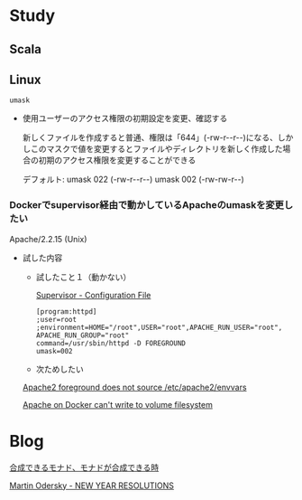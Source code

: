 # Study

## Scala

## Linux

`umask`

- 使用ユーザーのアクセス権限の初期設定を変更、確認する

  新しくファイルを作成すると普通、権限は「644」(-rw-r--r--)になる、しかしこのマスクで値を変更するとファイルやディレクトリを新しく作成した場合の初期のアクセス権限を変更することができる

  デフォルト: umask 022 (-rw-r--r--)
            umask 002 (-rw-rw-r--)


### Dockerでsupervisor経由で動かしているApacheのumaskを変更したい

Apache/2.2.15 (Unix)

* 試した内容

  - 試したこと１（動かない）

    [Supervisor - Configuration File](http://supervisord.org/configuration.html)

    ```
    [program:httpd]
    ;user=root
    ;environment=HOME="/root",USER="root",APACHE_RUN_USER="root", APACHE_RUN_GROUP="root"
    command=/usr/sbin/httpd -D FOREGROUND
    umask=002
    ```


  - 次ためしたい

  [Apache2 foreground does not source /etc/apache2/envvars](https://github.com/docker-library/php/issues/97)

  [Apache on Docker can't write to volume filesystem](http://serverfault.com/questions/652743/apache-on-docker-cant-write-to-volume-filesystem/652852#652852)




# Blog
[合成できるモナド、モナドが合成できる時](http://d.hatena.ne.jp/everpeace/20120917/1347868517)

[Martin Odersky - NEW YEAR RESOLUTIONS](http://www.scala-lang.org/blog/2016/01/02/new-year-resolutions.html)
